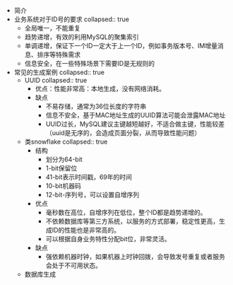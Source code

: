 - 简介
- 业务系统对于ID号的要求
  collapsed:: true
	- 全局唯一，不能重复
	- 趋势递增，有效的利用MySQL的聚集索引
	- 单调递增，保证下一个ID一定大于上一个ID，例如事务版本号、IM增量消息、排序等特殊需求
	- 信息安全，在一些特殊场景下需要ID是无规则的
- 常见的生成案例
  collapsed:: true
	- UUID
	  collapsed:: true
		- 优点：性能非常高：本地生成，没有网络消耗。
		- 缺点
			- 不易存储，通常为36位长度的字符串
			- 信息不安全，基于MAC地址生成的UUID算法可能会泄露MAC地址
			- UUID过长，MySQL建议主键越短越好，不适合做主键，性能较差（uuid是无序的，会造成页面分裂，从而导致性能问题）
	- 类snowflake
	  collapsed:: true
		- 结构
			- 划分为64-bit
			- 1-bit保留位
			- 41-bit表示时间戳，69年的时间
			- 10-bit机器码
			- 12-bit-序列号，可以设置自增序列
		- 优点
			- 毫秒数在高位，自增序列在低位，整个ID都是趋势递增的。
			- 不依赖数据库等第三方系统，以服务的方式部署，稳定性更高，生成ID的性能也是非常高的。
			- 可以根据自身业务特性分配bit位，非常灵活。
		- 缺点
			- 强依赖机器时钟，如果机器上时钟回拨，会导致发号重复或者服务会处于不可用状态。
	- 数据库生成